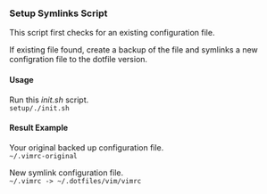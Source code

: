 ### Setup Symlinks Script

This script first checks for an existing configuration file.

If existing file found, create a backup of the file and symlinks a new configration file to the dotfile version.

#### Usage

Run this _init.sh_ script.<br/>
`setup/./init.sh`

#### Result Example

Your original backed up configuration file.<br/>
`~/.vimrc-original`

New symlink configuration file.<br/>
`~/.vimrc -> ~/.dotfiles/vim/vimrc`
